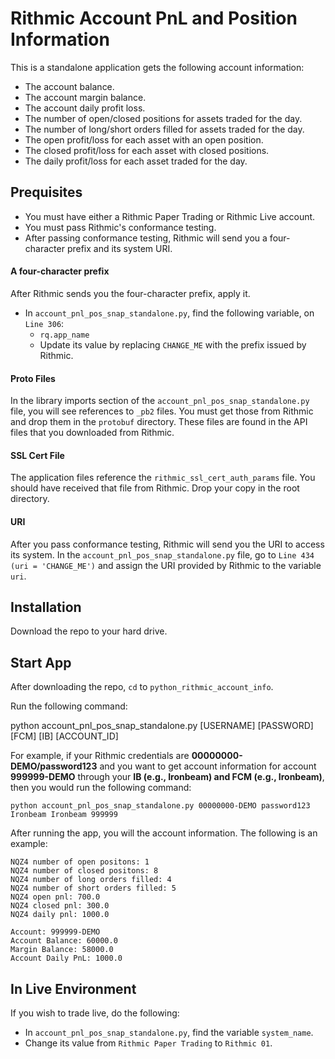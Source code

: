 # Rithmic Account PnL and Position Information

This is a standalone application gets the following account information:

* The account balance.
* The account margin balance.
* The account daily profit loss.
* The number of open/closed positions for assets traded for the day.
* The number of long/short orders filled for assets traded for the day.
* The open profit/loss for each asset with an open position.
* The closed profit/loss for each asset with closed positions.
* The daily profit/loss for each asset traded for the day.


## Prequisites

* You must have either a Rithmic Paper Trading or Rithmic Live account.
* You must pass Rithmic's conformance testing.
* After passing conformance testing, Rithmic will send you a four-character prefix and its system URI.

#### A four-character prefix

After Rithmic sends you the four-character prefix, apply it.

* In `account_pnl_pos_snap_standalone.py`, find the following variable, on `Line 306`:
    * `rq.app_name`
    * Update its value by replacing `CHANGE_ME` with the prefix issued by Rithmic.
    
#### Proto Files

In the library imports section of the `account_pnl_pos_snap_standalone.py` file, you will see references to `_pb2` files.  You must get those from Rithmic and drop them in the `protobuf` directory. These files are found in the API files that you downloaded from Rithmic.

#### SSL Cert File

The application files reference the `rithmic_ssl_cert_auth_params` file.  You should have received that file from Rithmic.  Drop your copy in the root directory.

#### URI

After you pass conformance testing, Rithmic will send you the URI to access its system.  In the `account_pnl_pos_snap_standalone.py` file, go to `Line 434` `(uri = 'CHANGE_ME')` and assign the URI provided by Rithmic to the variable `uri`.
    

## Installation

Download the repo to your hard drive.


## Start App

After downloading the repo, `cd` to `python_rithmic_account_info`.

Run the following command:


python account_pnl_pos_snap_standalone.py [USERNAME] [PASSWORD] [FCM] [IB] [ACCOUNT_ID]


For example, if your Rithmic credentials are **00000000-DEMO/password123** and you want to get account information for account **999999-DEMO** through your **IB (e.g., Ironbeam) and FCM (e.g., Ironbeam)**, then you would run the following command:

```
python account_pnl_pos_snap_standalone.py 00000000-DEMO password123 Ironbeam Ironbeam 999999
``` 

After running the app, you will the account information. The following is an example:

```
NQZ4 number of open positons: 1
NQZ4 number of closed positons: 8
NQZ4 number of long orders filled: 4
NQZ4 number of short orders filled: 5
NQZ4 open pnl: 700.0
NQZ4 closed pnl: 300.0
NQZ4 daily pnl: 1000.0

Account: 999999-DEMO
Account Balance: 60000.0
Margin Balance: 58000.0
Account Daily PnL: 1000.0
```


## In Live Environment

If you wish to trade live, do the following:

* In `account_pnl_pos_snap_standalone.py`, find the variable `system_name`.
* Change its value from `Rithmic Paper Trading` to `Rithmic 01`.
